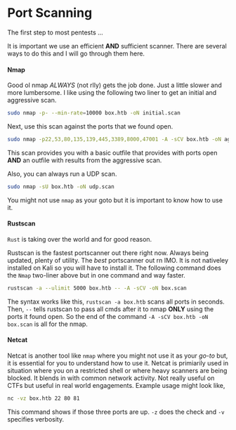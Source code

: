 # Port Scanning
The first step to most pentests ...

It is important we use an efficient **AND** sufficient scanner. There are several ways to do this and I will go through them here.

#### Nmap
Good ol nmap *ALWAYS* (not rlly) gets the job done. Just a little slower and more lumbersome. I like using the following two liner to get an initial and aggressive scan.
```bash
sudo nmap -p- --min-rate=10000 box.htb -oN initial.scan
```
Next, use this scan against the ports that we found open.
```bash
sudo nmap -p22,53,80,135,139,445,3389,8000,47001 -A -sCV box.htb -oN aggressive.scan
```
This scan provides you with a basic outfile that provides with ports open **AND** an outfile with results from the aggressive scan.

Also, you can always run a UDP scan.
```bash
sudo nmap -sU box.htb -oN udp.scan
```
You might not use `nmap` as your goto but it is important to know how to use it.

#### Rustscan
`Rust` is taking over the world and for good reason.

Rustscan is the fastest portscanner out there right now. Always being updated, plenty of utility. The *best* portscanner out rn IMO. It is not nativeley installed on Kali so you will have to install it. The following command does the `Nmap` two-liner above but in one command and way faster.
```bash
rustscan -a --ulimit 5000 box.htb -- -A -sCV -oN box.scan
```
The syntax works like this, `rustscan -a box.htb` scans all ports in seconds. Then, `--` tells rustscan to pass all cmds after it to nmap **ONLY** using the ports it found open. So the end of the command `-A -sCV box.htb -oN box.scan` is all for the nmap.

#### Netcat
Netcat is another tool like `nmap` where you might not use it as your *go-to* but, it is essential for you to understand how to use it. Netcat is primiarily used in situation where you on a restricted shell or where heavy scanners are being blocked. It blends in with common network activity. Not really useful on CTFs but useful in real world engagements. Example usage might look like,
```bash
nc -vz box.htb 22 80 81
```
This command shows if those three ports are up. `-z` does the check and `-v` specifies verbosity.

